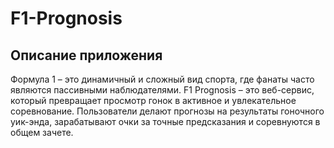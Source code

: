 # F1-Prognosis
## Описание приложения
Формула 1 –  это динамичный и сложный вид спорта, где фанаты часто являются пассивными наблюдателями. F1 Prognosis – это веб-сервис, который 
превращает просмотр гонок в активное и увлекательное соревнование. Пользователи делают прогнозы на результаты гоночного уик-энда, 
зарабатывают очки за точные предсказания и соревнуются в общем зачете. 
